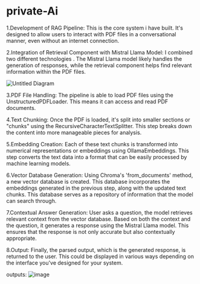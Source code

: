 # private-Ai
1.Development of RAG Pipeline: This is the core system i have  built. It's designed to allow users to interact with PDF files in a conversational manner, even without an internet connection.

2.Integration of Retrieval Component with Mistral Llama Model: 
I combined two different technologies . The Mistral Llama model likely handles the generation of responses, while the retrieval component helps find relevant information within the PDF files.


![Untitled Diagram](https://github.com/JayaPradhi/private-Ai/assets/127920413/d7193071-4a44-4258-a5c8-1a58f994475b)


3.PDF File Handling: The pipeline is able to load PDF files using the UnstructuredPDFLoader. This means it can access and read PDF documents.


4.Text Chunking: Once the PDF is loaded, it's split into smaller sections or "chunks" using the RecursiveCharacterTextSplitter. This step breaks down the content into more manageable pieces for analysis.

5.Embedding Creation: Each of these text chunks is transformed into numerical representations or embeddings using OllamaEmbeddings. This step converts the text data into a format that can be easily processed by machine learning models.

6.Vector Database Generation: Using Chroma's 'from_documents' method, a new vector database is created. This database incorporates the embeddings generated in the previous step, along with the updated text chunks. This database serves as a repository of information that the model can search through.

7.Contextual Answer Generation:  User asks a question, the model retrieves relevant context from the vector database. Based on both the context and the question, it generates a response using the Mistral Llama model. This ensures that the response is not only accurate but also contextually appropriate.

8.Output: Finally, the parsed output, which is the generated response, is returned to the user. This could be displayed in various ways depending on the interface you've designed for your system.


outputs:
![image](https://github.com/JayaPradhi/private-Ai/assets/127920413/9c6247d3-3a89-4135-8a3d-f4ef55bb37e5)

